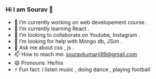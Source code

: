 ### Hi I am Sourav 👋

- 🔭 I’m currently working on web developement course .
- 🌱 I’m currently learning React .
- 👯 I’m looking to collaborate on Youtube, Instagram .
- 🤔 I’m looking for help with Mongo db, JSon .
- 💬 Ask me about css , js .
- 📫 How to reach me: souravkumarji99@gmail.com
- 😄 Pronouns: He/his
- ⚡ Fun fact: i listen music , doing dance , playing football 
